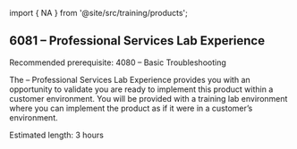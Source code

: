 import { NA } from '@site/src/training/products';

## 6081 <NA /> – Professional Services Lab Experience

Recommended prerequisite: 4080 <NA /> – Basic Troubleshooting

The <NA /> – Professional Services Lab Experience provides you with an opportunity to validate you are ready to implement this product within a customer environment. You will be provided with a training lab environment where you can implement the product as if it were in a customer’s environment.

Estimated length: 3 hours
